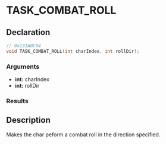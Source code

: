 # TASK_COMBAT_ROLL

## Declaration
```cpp
// 0x131A0C84
void TASK_COMBAT_ROLL(int charIndex, int rollDir);
```

### Arguments
- **int:** charIndex
- **int:** rollDir

### Results

## Description
Makes the char peform a combat roll in the direction specified.